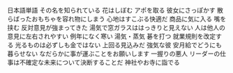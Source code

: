 日本語単語
その名を知られている
花はしぼむ
アポを取る
彼女にさっぽかす
散らばったおもちゃを容れ物にしまう
心地はすこぶる快適だ
商品に気に入る
嘴を挟む
反対意見が強まってきた
湯気で窓ガラスははっきりと見えない
人は他人の意見に左右されやすい
例年になく寒い
湯気・蒸気
碁を打つ
就業規則を改定する
光るものは必ずしも金ではない
上回る見込みだ
強気な彼
安月給でどうにも暮らせない
なだらかに事が運ぶことをお願いします
一握りの悪人
リーダーの仕事は不確定な未来について決断することだ
神社やお寺に詣でる









